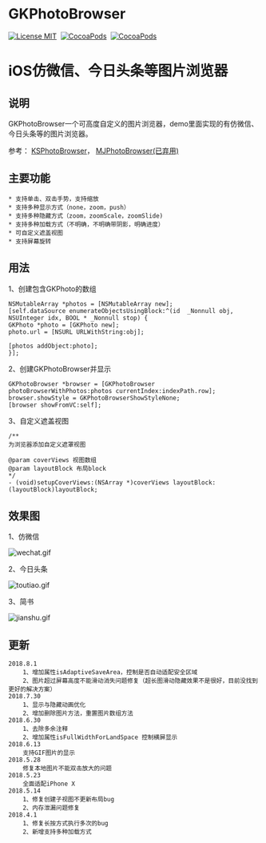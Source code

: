 GKPhotoBrowser
==============

[![License MIT](https://img.shields.io/badge/license-MIT-green.svg?style=flat)](https://raw.githubusercontent.com/QuintGao/GKPhotoBrowser/master/LICENSE)&nbsp;
[![CocoaPods](http://img.shields.io/cocoapods/v/GKPhotoBrowser.svg?style=flat)](http://cocoapods.org/pods/GKPhotoBrowser)&nbsp;
[![CocoaPods](http://img.shields.io/cocoapods/p/GKPhotoBrowser.svg?style=flat)](http://cocoadocs.org/docsets/GKPhotoBrowser)&nbsp;

iOS仿微信、今日头条等图片浏览器
==============

## 说明
GKPhotoBrowser一个可高度自定义的图片浏览器，demo里面实现的有仿微信、今日头条等的图片浏览器。

参考：
    [KSPhotoBrowser](https://github.com/skx926/KSPhotoBrowser)，
    [MJPhotoBrowser(已弃用)](https://github.com/Sunnyyoung/MJPhotoBrowser)

## 主要功能

    * 支持单击、双击手势，支持缩放
    * 支持多种显示方式（none，zoom，push）
    * 支持多种隐藏方式（zoom，zoomScale，zoomSlide)
    * 支持多种加载方式（不明确，不明确带阴影，明确进度）
    * 可自定义遮盖视图
    * 支持屏幕旋转
 
 ## 用法
 1、创建包含GKPhoto的数组
 ```
 NSMutableArray *photos = [NSMutableArray new];
 [self.dataSource enumerateObjectsUsingBlock:^(id  _Nonnull obj, NSUInteger idx, BOOL * _Nonnull stop) {
 GKPhoto *photo = [GKPhoto new];
 photo.url = [NSURL URLWithString:obj];
 
 [photos addObject:photo];
 }];
 ```
 
 2、创建GKPhotoBrowser并显示
 ```
 GKPhotoBrowser *browser = [GKPhotoBrowser photoBrowserWithPhotos:photos currentIndex:indexPath.row];
 browser.showStyle = GKPhotoBrowserShowStyleNone;
 [browser showFromVC:self];
 ```
  3、自定义遮盖视图
  ```
  /**
  为浏览器添加自定义遮罩视图
  
  @param coverViews 视图数组
  @param layoutBlock 布局block
  */
  - (void)setupCoverViews:(NSArray *)coverViews layoutBlock:(layoutBlock)layoutBlock;
  
 ```
 
 ## 效果图
 
 1、仿微信
 
 ![wechat.gif](https://github.com/QuintGao/GKPhotoBrowser/blob/master/imgs/wechat.gif)
 
 2、今日头条
 
 ![toutiao.gif](https://github.com/QuintGao/GKPhotoBrowser/blob/master/imgs/toutiao.gif)
 
 3、简书
 
 ![jianshu.gif](https://github.com/QuintGao/GKPhotoBrowser/blob/master/imgs/jianshu.gif)
 
 ## 更新
 
```
2018.8.1
    1、增加属性isAdaptiveSaveArea，控制是否自动适配安全区域
    2、图片超过屏幕高度不能滑动消失问题修复（超长图滑动隐藏效果不是很好，目前没找到更好的解决方案）
2018.7.30
    1、显示与隐藏动画优化
    2、增加删除图片方法，重置图片数组方法
2018.6.30
    1、去除多余注释
    2、增加属性isFullWidthForLandSpace 控制横屏显示
2018.6.13
    支持GIF图片的显示
2018.5.28
    修复本地图片不能双击放大的问题
2018.5.23
    全面适配iPhone X
2018.5.14
    1、修复创建子视图不更新布局bug
    2、内存泄漏问题修复
2018.4.1  
    1、修复长按方式执行多次的bug  
    2、新增支持多种加载方式
```
